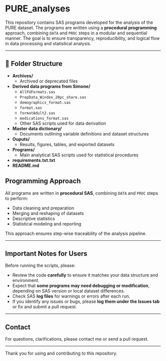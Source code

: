 # PURE_analyses

This repository contains SAS programs developed for the analysis of the PURE dataset. The programs are written using a **procedural programming** approach, combining `DATA` and `PROC` steps in a modular and sequential manner. The goal is to ensure transparency, reproducibility, and logical flow in data processing and statistical analysis.

---
## 📁 Folder Structure
- **Archives/**
  - Archived or deprecated files
- **Derived data programs from Simone/**
  - `AllFUFormats.sas`
  - `PrepData_Windex_20pc_share.sas`
  - `demographics_format.sas`
  - `format.sas`
  - `formatAdult2.sas`
  - `medications_format.sas`
  - Other SAS scripts used for data derivation
- **Master data dictionary/**
  - Documents outlining variable definitions and dataset structures
- **Ouputs/**
  - Results, figures, tables, and exported datasets
- **Programs/**
  - Main analytical SAS scripts used for statistical procedures
- **requirements.txt.txt**
- **README.md**

## Programming Approach
All programs are written in **procedural SAS**, combining `DATA` and `PROC` steps to perform:
- Data cleaning and preparation
- Merging and reshaping of datasets
- Descriptive statistics
- Statistical modeling and reporting

This approach ensures step-wise traceability of the analysis pipeline.

---

## Important Notes for Users

Before running the scripts, please:

- Review the code **carefully** to ensure it matches your data structure and environment.
- Expect that **some programs may need debugging or modification**, depending on SAS version or local dataset differences.
- Check SAS **log files** for warnings or errors after each run.
- If you identify any issues or bugs, please **log them under the Issues tab** or fix and submit a pull request.

---

## Contact

For questions, clarifications, please contact me or send a pull request.

---
Thank you for using and contributing to this repository.


